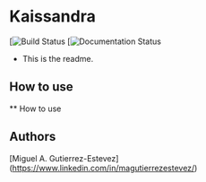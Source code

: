 # Kaissandra
[![Build Status](aa)
[![Documentation Status](bb)

* This is the readme.

## How to use

** How to use
 
## Authors

[Miguel A. Gutierrez-Estevez] (https://www.linkedin.com/in/magutierrezestevez/)